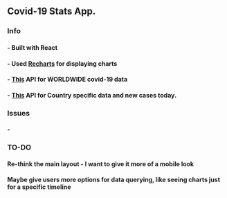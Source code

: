 ## Covid-19 Stats App.

### Info
#### - Built with React
#### - Used [Recharts](https://recharts.org) for displaying charts
#### - [This](https://rapidapi.com/Gramzivi/api/covid-19-data?endpoint=apiendpoint_90422c25-72f4-4e9a-a792-67e3dc7553a1) API for WORLDWIDE covid-19 data
#### - [This](https://documenter.getpostman.com/view/10808728/SzS8rjbc#6fbc46d6-0ddf-400b-a743-a149e9bba381) API for Country specific data and new cases today.

### Issues
#### - 

### TO-DO
#### Re-think the main layout - I want to give it more of a mobile look
#### Maybe give users more options for data querying, like seeing charts just for a specific timeline